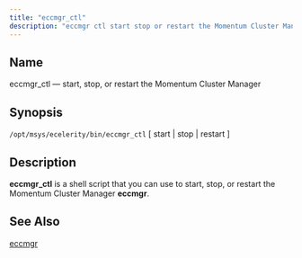 ```yaml
---
title: "eccmgr_ctl"
description: "eccmgr ctl start stop or restart the Momentum Cluster Manager opt msys ecelerity bin eccmgr ctl start stop restart eccmgr ctl is a shell script that you can use to start stop or restart the Momentum Cluster Manager eccmgr eccmgr..."
---
```


<a name="executable.eccmgr_ctl"></a> 
## Name

eccmgr_ctl — start, stop, or restart the Momentum Cluster Manager

## Synopsis

`/opt/msys/ecelerity/bin/eccmgr_ctl` [ start | stop | restart ]

<a name="idp12496192"></a> 
## Description

**eccmgr_ctl** is a shell script that you can use to start, stop, or restart the Momentum Cluster Manager **eccmgr**.

<a name="idp9340944"></a> 
## See Also

[eccmgr](executable.eccmgr "eccmgr")